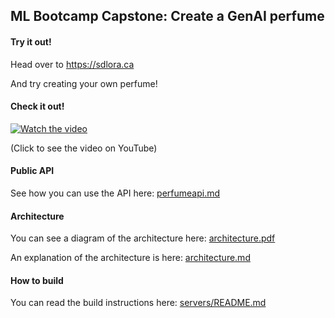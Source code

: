 ## ML Bootcamp Capstone: Create a GenAI perfume

#### Try it out!

Head over to https://sdlora.ca

And try creating your own perfume!

#### Check it out!

[![Watch the video](https://i.ytimg.com/vi/HcWfM6Sdn_Q/maxresdefault.jpg)](https://youtu.be/HcWfM6Sdn_Q)

(Click to see the video on YouTube)

#### Public API

See how you can use the API here: [perfumeapi.md](perfumeapi.md)

#### Architecture

You can see a diagram of the architecture here: [architecture.pdf](architecture.pdf)

An explanation of the architecture is here: [architecture.md](architecture.md)

#### How to build

You can read the build instructions here: [servers/README.md](servers/README.md)
